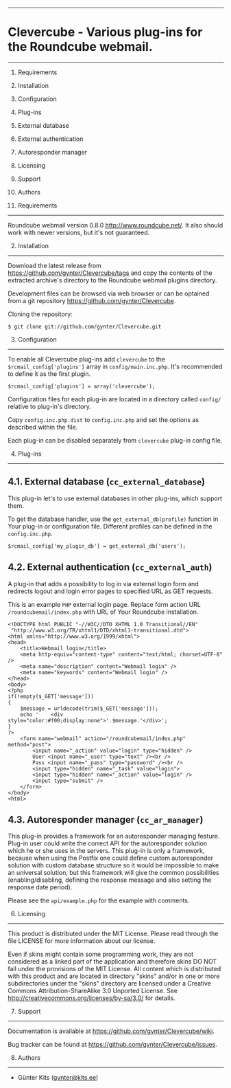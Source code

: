 ------------------------------------------------------------------------
Clevercube - Various plug-ins for the Roundcube webmail.
========================================================================
------------------------------------------------------------------------

1.  Requirements
2.  Installation
3.  Configuration
4.  Plug-ins
  1.  External database
  2.  External authentication
  3.  Autoresponder manager
5.  Licensing
6.  Support
7.  Authors


1. Requirements
---------------

Roundcube webmail version 0.8.0 <http://www.roundcube.net/>. It also 
should work with newer versions, but it's not guaranteed.


2. Installation
---------------

Download the latest release from 
<https://github.com/gynter/Clevercube/tags> and copy the contents of
the extracted archive's directory to the Roundcube webmail
plugins directory.

Development files can be browsed via web browser or can be optained 
from a git repository <https://github.com/gynter/Clevercube>.

Cloning the repository:

    $ git clone git://github.com/gynter/Clevercube.git


3. Configuration
----------------

To enable all Clevercube plug-ins add `clevercube` to the 
`$rcmail_config['plugins']` array in `config/main.inc.php`. It's 
recommended to define it as the first plugin.

    $rcmail_config['plugins'] = array('clevercube');

Configuration files for each plug-in are located in a directory 
called `config/` relative to plug-in's directory.

Copy `config.inc.php.dist` to `config.inc.php` and set the options 
as described within the file.

Each plug-in can be disabled separately from `clevercube` plug-in 
config file.


4. Plug-ins
-----------


4.1. External database (`cc_external_database`)
-----------------------------------------------

This plug-in let's to use external databases in other plug-ins, 
which support them.

To get the database handler, use the `get_external_db(profile)` 
function in Your plug-in or configuration file. Different profiles 
can be defined in the `config.inc.php`.

    $rcmail_config['my_plugin_db'] = get_external_db('users');


4.2. External authentication (`cc_external_auth`)
-------------------------------------------------

A plug-in that adds a possibility to log in via external login form 
and redirects logout and login error pages to specified URL as GET 
requests.

This is an example `PHP` external login page. Replace form action 
URL `/roundcubemail/index.php` with URL of Your Roundcube 
installation.

    <!DOCTYPE html PUBLIC "-//W3C//DTD XHTML 1.0 Transitional//EN"
     "http://www.w3.org/TR/xhtml1/DTD/xhtml1-transitional.dtd">
    <html xmlns="http://www.w3.org/1999/xhtml">
    <head>
        <title>Webmail login</title>
        <meta http-equiv="content-type" content="text/html; charset=UTF-8" />
        <meta name="description" content="Webmail login" />
        <meta name="keywords" content="Webmail login" />
    </head>
    <body>
    <?php
    if(!empty($_GET['message']))
    {
        $message = urldecode(trim($_GET['message']));
        echo '    <div style="color:#f00;display:none">'.$message.'</div>';
    }
    ?>
        <form name="webmail" action="/roundcubemail/index.php" method="post">
            <input name="_action" value="login" type="hidden" />
            User <input name="_user" type="text" /><br />
            Pass <input name="_pass" type="password" /><br />
            <input type="hidden" name="_task" value="login">
            <input type="hidden" name="_action" value="login" />
            <input type="submit" />
        </form>
    </body>
    <html>


4.3. Autoresponder manager (`cc_ar_manager`)
--------------------------------------------

This plug-in provides a framework for an autoresponder managing 
feature. Plug-in user could write the correct API for the 
autoresponder solution which he or she uses in the servers. This 
plug-in is only a framework, because when using the Postfix one 
could define custom autoresponder solution with custom database 
structure so it would be impossible to make an universal solution, 
but this framework will give the common possibilities 
(enabling/disabling, defining the response message and also setting 
the response date period).

Please see the `api/example.php` for the example with comments.


6. Licensing
------------

This product is distributed under the MIT License. Please read 
through the file LICENSE for more information about our license.
 
Even if skins might contain some programming work, they are not 
considered as a linked part of the application and therefore skins 
DO NOT fall under the provisions of the MIT License. All content 
which is distributed with this product and are located in directory 
"skins" and/or in one or more subdirectories under the "skins" 
directory are licensed under a Creative Commons 
Attribution-ShareAlike 3.0 Unported License. See 
<http://creativecommons.org/licenses/by-sa/3.0/> for details.


7. Support
----------

Documentation is available at 
<https://github.com/gynter/Clevercube/wiki>.

Bug tracker can be found at 
<https://github.com/gynter/Clevercube/issues>.


8. Authors
----------

  - Günter Kits (gynter@kits.ee)
